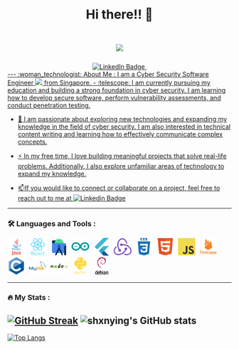 <div id="header" align="center">
  <h1>Hi there!! 👋<h1>
  <img src="https://media.giphy.com/media/v1.Y2lkPTc5MGI3NjExMGNhNzA1NGFiOGNjZjVlOTIwZWUwMmFmOTcwOTRhOTQ1NGFmOTEyMyZjdD1n/3ohze15TQsHnWxQfm0/giphy.gif" width="800"/>
</div>

<div align='center' id="badges">
  <a href="https://www.linkedin.com/in/shan-ying-g-43b3311aa">
    <img src="https://img.shields.io/badge/LinkedIn-blue?style=for-the-badge&logo=linkedin&logoColor=white" alt="LinkedIn Badge"/>
  <img src="https://komarev.com/ghpvc/?username=shxnying&style=flat-square&color=blue" alt=""/>
</div>
---
:woman_technologist: About Me :
I am a Cyber Security Software Engineer <img src="https://media.giphy.com/media/WUlplcMpOCEmTGBtBW/giphy.gif" width="30"> from Singapore.
- :telescope:  I am currently pursuing my education and building a strong foundation in cyber security. I am learning how to develop secure software, perform vulnerability assessments, and conduct penetration testing.

- :seedling: I am passionate about exploring new technologies and expanding my knowledge in the field of cyber security. I am also interested in technical content writing and learning how to effectively communicate complex concepts.

- :zap: In my free time, I love building meaningful projects that solve real-life problems. Additionally, I also explore unfamiliar areas of technology to expand my knowledge.

- :mailbox:If you would like to connect or collaborate on a project, feel free to reach out to me at [![Linkedin Badge](https://img.shields.io/badge/-shxnying-blue?style=flat&logo=Linkedin&logoColor=white)](https://www.linkedin.com/in/shan-ying-g-43b3311aa)

---

### :hammer_and_wrench: Languages and Tools :
<div>
  <img src="https://github.com/devicons/devicon/blob/master/icons/java/java-original-wordmark.svg" title="Java" alt="Java" width="40" height="40"/>&nbsp;
  <img src="https://github.com/devicons/devicon/blob/master/icons/react/react-original-wordmark.svg" title="React" alt="React" width="40" height="40"/>&nbsp;
  <img src="https://github.com/devicons/devicon/blob/master/icons/androidstudio/androidstudio-original.svg" title="arduinostudio" alt="arduinostudio" width="40" height="40"/>&nbsp;
  <img src="https://github.com/devicons/devicon/blob/master/icons/arduino/arduino-original.svg" title="arduino" alt="arduino" width="40" height="40"/>&nbsp;
  <img src="https://github.com/devicons/devicon/blob/master/icons/flutter/flutter-original.svg" title="Flutter" alt="Flutter" width="40" height="40"/>&nbsp;
  <img src="https://github.com/devicons/devicon/blob/master/icons/redux/redux-original.svg" title="Redux" alt="Redux " width="40" height="40"/>&nbsp;
  <img src="https://github.com/devicons/devicon/blob/master/icons/css3/css3-plain-wordmark.svg"  title="CSS3" alt="CSS3" width="40" height="40"/>&nbsp;
  <img src="https://github.com/devicons/devicon/blob/master/icons/html5/html5-original.svg" title="HTML5" alt="HTML" width="40" height="40"/>&nbsp;
  <img src="https://github.com/devicons/devicon/blob/master/icons/javascript/javascript-original.svg" title="JavaScript" alt="JavaScript" width="40" height="40"/>&nbsp;
  <img src="https://github.com/devicons/devicon/blob/master/icons/firebase/firebase-plain-wordmark.svg" title="Firebase" alt="Firebase" width="40" height="40"/>&nbsp;
  <img src="https://github.com/devicons/devicon/blob/master/icons/c/c-original.svg" title="c"  alt="C" width="40" height="40"/>&nbsp;
  <img src="https://github.com/devicons/devicon/blob/master/icons/mysql/mysql-original-wordmark.svg" title="MySQL"  alt="MySQL" width="40" height="40"/>&nbsp;
  <img src="https://github.com/devicons/devicon/blob/master/icons/nodejs/nodejs-original-wordmark.svg" title="NodeJS" alt="NodeJS" width="40" height="40"/>&nbsp;
  <img src="https://github.com/devicons/devicon/blob/master/icons/python/python-plain-wordmark.svg" title="python" alt="python" width="40" height="40"/>&nbsp;
  <img src="https://github.com/devicons/devicon/blob/master/icons/debian/debian-original-wordmark.svg" title="debian" alt="debian" width="40" height="40"/>
</div>

---

### :fire: My Stats :
[![GitHub Streak](http://github-readme-streak-stats.herokuapp.com?user=shxnying&theme=tokyonight)](https://git.io/streak-stats)
![shxnying's GitHub stats](https://github-readme-stats.vercel.app/api?username=shxnying&show_icons=true&theme=tokyonight)
---
[![Top Langs](https://github-readme-stats.vercel.app/api/top-langs/?username=shxnying&layout=compact&theme=dark#gh-dark-mode-only)](https://github.com/shxnying/github-readme-stats)
